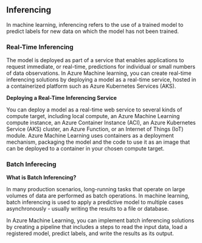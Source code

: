 ## Inferencing

In machine learning, inferencing refers to the use of a trained model to predict labels for new data on which the model has not been trained.


### Real-Time Inferencing

The model is deployed as part of a service that enables applications to request immediate, or real-time, predictions for individual or small numbers of data observations.In Azure Machine learning, you can create real-time inferencing solutions by deploying a model as a real-time service, hosted in a containerized platform such as Azure Kubernetes Services (AKS).
**Deploying a Real-Time Inferencing Service**
You can deploy a model as a real-time web service to several kinds of compute target, including local compute, an Azure Machine Learning compute instance, an Azure Container Instance (ACI), an Azure Kubernetes Service (AKS) cluster, an Azure Function, or an Internet of Things (IoT) module. Azure Machine Learning uses containers as a deployment mechanism, packaging the model and the code to use it as an image that can be deployed to a container in your chosen compute target.


### Batch Inferecing

**What is Batch Inferencing?**
In many production scenarios, long-running tasks that operate on large volumes of data are performed as batch operations. In machine learning, batch inferencing is used to apply a predictive model to multiple cases asynchronously - usually writing the results to a file or database.In Azure Machine Learning, you can implement batch inferencing solutions by creating a pipeline that includes a steps to read the input data, load a registered model, predict labels, and write the results as its output.